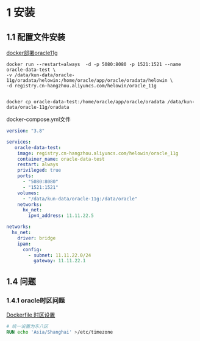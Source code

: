 



# 1 安装

## 1.1 配置文件安装

[docker部署oracle11g](https://www.cnblogs.com/lovling/p/12547007.html)

```shell
docker run --restart=always  -d -p 5080:8080 -p 1521:1521 --name oracle-data-test \
-v /data/kun-data/oracle-11g/oradata/helowin:/home/oracle/app/oracle/oradata/helowin \
-d registry.cn-hangzhou.aliyuncs.com/helowin/oracle_11g


docker cp oracle-data-test:/home/oracle/app/oracle/oradata /data/kun-data/oracle-11g/oradata
```

docker-compose.yml文件

```yaml
version: "3.8"

services:
   oracle-data-test:
    image: registry.cn-hangzhou.aliyuncs.com/helowin/oracle_11g
    container_name: oracle-data-test
    restart: always
    privileged: true
    ports: 
      - "5080:8080"
      - "1521:1521"
    volumes:
      - "/data/kun-data/oracle-11g:/data/oracle"
    networks:
      hx_net:
        ipv4_address: 11.11.22.5

networks:
  hx_net:
    driver: bridge
    ipam:
      config:
        - subnet: 11.11.22.0/24
          gateway: 11.11.22.1
```



## 1.4 问题

### 1.4.1 oracle时区问题

[Dockerfile 时区设置](https://www.cnblogs.com/linjiqin/p/10607800.html)

```dockerfile
# 统一设置为东八区
RUN echo 'Asia/Shanghai' >/etc/timezone
```



# 